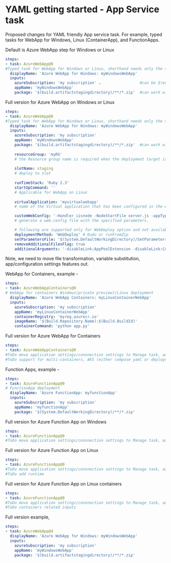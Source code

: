 # YAML getting started - App Service task

Proposed changes for YAML friendly App service task. For example, typed tasks for WebApp for Windows, Linux (ContainerApp), 
and FunctionApps. 

Default is Azure WebApp step for Windows or Linux

```yaml
steps:
- task: AzureWebApp@0
#Typed task for WebApp for Windows or Linux, shorthand needs only the subscription, webapp and package.
  displayName: 'Azure WebApp for Windows: myWindowsWebApp'
  inputs:
    azureSubscription: 'my subscription' .                 #can be $(endPointID) variable
    appName: 'myWindowsWebApp'
    package: '$(build.artifactstagingdirectory)/**/*.zip'  #can work with *.war, *.jar or a folder. 
```

Full version for Azure WebApp on Windows or Linux

```yaml
steps:
- task: AzureWebApp@0
#Typed task for WebApp for Windows or Linux, shorthand needs only the subscription, webapp and package.
  displayName: 'Azure WebApp for Windows: myWindowsWebApp'
  inputs:
    azureSubscription: 'my subscription'
    appName: 'myWindowsWebApp'
    package: '$(build.artifactstagingdirectory)/**/*.zip'  #can work with *.war, *.jar or a folder. 
    
    resourceGroup: 'myRG' 
    # the Resource group name is required when the deployment target is in an App Service Environment
    
    slotName: staging
    # deploy to slot
 
    runTimeStack: 'Ruby 2.3'
    startUpCommand: ''
    # Applicable for WebApp on Linux
    
    virtualApplication: 'myvirtualwebapp'
    # name of the Virtual application that has been configured in the Azure portal. 

    customWebConfig: '-Handler iisnode -NodeStartFile server.js -appType node'
    # generate a web.config file with the specified parameters. 

    # following are supported only for WebDeploy option and not available for zipDeploy or runFromZip.
    deploymentMethod: 'WebDeploy' # Kudu or runFromZip
    setParametersFile: '$(System.DefaultWorkingDirectory)/SetParameters.xml'
    removeAdditionalFilesFlag: true
    additionalArguments: '-disableLink:AppPoolExtension -disableLink:ContentExtension'
```

Note, we need to move file transformation, variable substitution, app/configuration settings features out. 


WebApp for Containers, example -

```yaml
steps:
- task: AzureWebAppContainers@0
# WebApp for containers Windows(private preview)/Linux deployment
  displayName: 'Azure WebApp Containers: myLinuxContainerWebApp'
  inputs:
    azureSubscription: 'my subscription'
    appName: 'myLinuxContainerWebApp'
    containerRegistry: 'myreg.azurecr.io'
    imageName: '$(Build.Repository.Name):$(Build.BuildId)'
    containerCommand: 'python app.py'
```

Full version for Azure WebApp for Containers

```yaml
steps:
- task: AzureWebAppContainers@0
#ToDo move application settings/connnection settings to Manage task, add new support for connection strings
#ToDo support for multi-containers, AKS (either compose yaml or deployment yaml)
```

Function Apps, example -

```yaml
steps:
- task: AzureFunctionApp@0
# FunctionApp deployment
  displayName: 'Azure FunctionApp: myfunctionApp'
  inputs:
    azureSubscription: 'my subscription'
    appName: 'myfunctionApp'
    package: '$(System.DefaultWorkingDirectory)/**/*.zip'
```

Full version for Azure Function App on Windows

```yaml
steps:
- task: AzureFunctionApp@0
#ToDo move application settings/connnection settings to Manage task, add new support for connection strings
```

Full version for Azure Function App on Linux

```yaml
steps:
- task: AzureFunctionApp@0
#ToDo move application settings/connnection settings to Manage task, add new support for connection strings
#ToDo add runtime
```

Full version for Azure Function App on Linux containers

```yaml
steps:
- task: AzureFunctionApp@0
#ToDo move application settings/connnection settings to Manage task, add new support for connection strings
#ToDo containers related inputs  
```
Full version example, 

```yaml
steps:
- task: AzureWebApp@4
  displayName: 'Azure WebApp for Windows: myWindowsWebApp'
  inputs:
    azureSubscription: 'my subscription'
    appName: 'myWindowsWebApp'    
    package: '$(build.artifactstagingdirectory)/**/*.zip'
    
